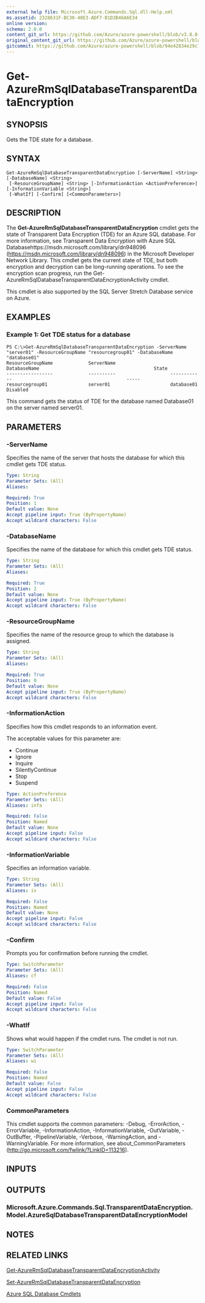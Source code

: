```yaml
---
external help file: Microsoft.Azure.Commands.Sql.dll-Help.xml
ms.assetid: 2328631F-BC30-40E3-ADF7-B1D3B46A6E34
online version:
schema: 2.0.0
content_git_url: https://github.com/Azure/azure-powershell/blob/v3.8.0-April2017/src/ResourceManager/Sql/Commands.Sql/help/Get-AzureRmSqlDatabaseTransparentDataEncryption.md
original_content_git_url: https://github.com/Azure/azure-powershell/blob/v3.8.0-April2017/src/ResourceManager/Sql/Commands.Sql/help/Get-AzureRmSqlDatabaseTransparentDataEncryption.md
gitcommit: https://github.com/Azure/azure-powershell/blob/94e42834e29c78cafba9e3f1e99e14af92561036
---
```


# Get-AzureRmSqlDatabaseTransparentDataEncryption

## SYNOPSIS
Gets the TDE state for a database.

## SYNTAX

```
Get-AzureRmSqlDatabaseTransparentDataEncryption [-ServerName] <String> [-DatabaseName] <String>
 [-ResourceGroupName] <String> [-InformationAction <ActionPreference>] [-InformationVariable <String>]
 [-WhatIf] [-Confirm] [<CommonParameters>]
```

## DESCRIPTION
The **Get-AzureRmSqlDatabaseTransparentDataEncryption** cmdlet gets the state of Transparent Data Encryption (TDE) for an Azure SQL database.
For more information, see Transparent Data Encryption with Azure SQL Databasehttps://msdn.microsoft.com/library/dn948096 (https://msdn.microsoft.com/library/dn948096) in the Microsoft Developer Network Library.
This cmdlet gets the current state of TDE, but both encryption and decryption can be long-running operations.
To see the encryption scan progress, run the Get-AzureRmSqlDatabaseTransparentDataEncryptionActivity cmdlet.

This cmdlet is also supported by the SQL Server Stretch Database service on Azure.

## EXAMPLES

### Example 1: Get TDE status for a database
```
PS C:\>Get-AzureRmSqlDatabaseTransparentDataEncryption -ServerName "server01" -ResourceGroupName "resourcegroup01" -DatabaseName "database01"
ResourceGroupName             ServerName                    DatabaseName                                          State
-----------------             ----------                    ------------                                          -----
resourcegroup01               server01                      database01                                            Disabled
```

This command gets the status of TDE for the database named Database01 on the server named server01.

## PARAMETERS

### -ServerName
Specifies the name of the server that hosts the database for which this cmdlet gets TDE status.

```yaml
Type: String
Parameter Sets: (All)
Aliases: 

Required: True
Position: 1
Default value: None
Accept pipeline input: True (ByPropertyName)
Accept wildcard characters: False
```

### -DatabaseName
Specifies the name of the database for which this cmdlet gets TDE status.

```yaml
Type: String
Parameter Sets: (All)
Aliases: 

Required: True
Position: 2
Default value: None
Accept pipeline input: True (ByPropertyName)
Accept wildcard characters: False
```

### -ResourceGroupName
Specifies the name of the resource group to which the database is assigned.

```yaml
Type: String
Parameter Sets: (All)
Aliases: 

Required: True
Position: 0
Default value: None
Accept pipeline input: True (ByPropertyName)
Accept wildcard characters: False
```

### -InformationAction
Specifies how this cmdlet responds to an information event.

The acceptable values for this parameter are:

- Continue
- Ignore
- Inquire
- SilentlyContinue
- Stop
- Suspend

```yaml
Type: ActionPreference
Parameter Sets: (All)
Aliases: infa

Required: False
Position: Named
Default value: None
Accept pipeline input: False
Accept wildcard characters: False
```

### -InformationVariable
Specifies an information variable.

```yaml
Type: String
Parameter Sets: (All)
Aliases: iv

Required: False
Position: Named
Default value: None
Accept pipeline input: False
Accept wildcard characters: False
```

### -Confirm
Prompts you for confirmation before running the cmdlet.

```yaml
Type: SwitchParameter
Parameter Sets: (All)
Aliases: cf

Required: False
Position: Named
Default value: False
Accept pipeline input: False
Accept wildcard characters: False
```

### -WhatIf
Shows what would happen if the cmdlet runs.
The cmdlet is not run.

```yaml
Type: SwitchParameter
Parameter Sets: (All)
Aliases: wi

Required: False
Position: Named
Default value: False
Accept pipeline input: False
Accept wildcard characters: False
```

### CommonParameters
This cmdlet supports the common parameters: -Debug, -ErrorAction, -ErrorVariable, -InformationAction, -InformationVariable, -OutVariable, -OutBuffer, -PipelineVariable, -Verbose, -WarningAction, and -WarningVariable. For more information, see about_CommonParameters (http://go.microsoft.com/fwlink/?LinkID=113216).

## INPUTS

## OUTPUTS

### Microsoft.Azure.Commands.Sql.TransparentDataEncryption.Model.AzureSqlDatabaseTransparentDataEncryptionModel

## NOTES

## RELATED LINKS

[Get-AzureRmSqlDatabaseTransparentDataEncryptionActivity](./Get-AzureRmSqlDatabaseTransparentDataEncryptionActivity.md)

[Set-AzureRmSqlDatabaseTransparentDataEncryption](./Set-AzureRmSqlDatabaseTransparentDataEncryption.md)

[Azure SQL Database Cmdlets](./AzureRM.Sql.md)


